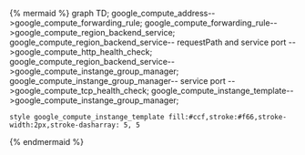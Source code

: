 
{% mermaid %}
graph TD;
    google_compute_address-->google_compute_forwarding_rule;
    google_compute_forwarding_rule-->google_compute_region_backend_service;
    google_compute_region_backend_service-- requestPath and service port -->google_compute_http_health_check;
    google_compute_region_backend_service-->google_compute_instange_group_manager;
    google_compute_instange_group_manager-- service port -->google_compute_tcp_health_check;
    google_compute_instange_template-->google_compute_instange_group_manager;

    style google_compute_instange_template fill:#ccf,stroke:#f66,stroke-width:2px,stroke-dasharray: 5, 5
{% endmermaid %}